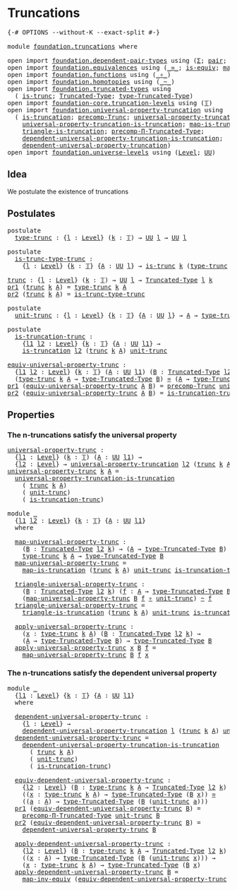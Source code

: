 # Truncations

<pre class="Agda"><a id="24" class="Symbol">{-#</a> <a id="28" class="Keyword">OPTIONS</a> <a id="36" class="Pragma">--without-K</a> <a id="48" class="Pragma">--exact-split</a> <a id="62" class="Symbol">#-}</a>

<a id="67" class="Keyword">module</a> <a id="74" href="foundation.truncations.html" class="Module">foundation.truncations</a> <a id="97" class="Keyword">where</a>

<a id="104" class="Keyword">open</a> <a id="109" class="Keyword">import</a> <a id="116" href="foundation.dependent-pair-types.html" class="Module">foundation.dependent-pair-types</a> <a id="148" class="Keyword">using</a> <a id="154" class="Symbol">(</a><a id="155" href="foundation-core.dependent-pair-types.html#502" class="Record">Σ</a><a id="156" class="Symbol">;</a> <a id="158" href="foundation-core.dependent-pair-types.html#575" class="InductiveConstructor">pair</a><a id="162" class="Symbol">;</a> <a id="164" href="foundation-core.dependent-pair-types.html#592" class="Field">pr1</a><a id="167" class="Symbol">;</a> <a id="169" href="foundation-core.dependent-pair-types.html#604" class="Field">pr2</a><a id="172" class="Symbol">)</a>
<a id="174" class="Keyword">open</a> <a id="179" class="Keyword">import</a> <a id="186" href="foundation.equivalences.html" class="Module">foundation.equivalences</a> <a id="210" class="Keyword">using</a> <a id="216" class="Symbol">(</a><a id="217" href="foundation-core.equivalences.html#1607" class="Function Operator">_≃_</a><a id="220" class="Symbol">;</a> <a id="222" href="foundation-core.equivalences.html#1542" class="Function">is-equiv</a><a id="230" class="Symbol">;</a> <a id="232" href="foundation-core.equivalences.html#5022" class="Function">map-inv-equiv</a><a id="245" class="Symbol">)</a>
<a id="247" class="Keyword">open</a> <a id="252" class="Keyword">import</a> <a id="259" href="foundation.functions.html" class="Module">foundation.functions</a> <a id="280" class="Keyword">using</a> <a id="286" class="Symbol">(</a><a id="287" href="foundation-core.functions.html#407" class="Function Operator">_∘_</a><a id="290" class="Symbol">)</a>
<a id="292" class="Keyword">open</a> <a id="297" class="Keyword">import</a> <a id="304" href="foundation.homotopies.html" class="Module">foundation.homotopies</a> <a id="326" class="Keyword">using</a> <a id="332" class="Symbol">(</a><a id="333" href="foundation-core.homotopies.html#467" class="Function Operator">_~_</a><a id="336" class="Symbol">)</a>
<a id="338" class="Keyword">open</a> <a id="343" class="Keyword">import</a> <a id="350" href="foundation.truncated-types.html" class="Module">foundation.truncated-types</a> <a id="377" class="Keyword">using</a>
  <a id="385" class="Symbol">(</a> <a id="387" href="foundation-core.truncated-types.html#1727" class="Function">is-trunc</a><a id="395" class="Symbol">;</a> <a id="397" href="foundation-core.truncated-types.html#1912" class="Function">Truncated-Type</a><a id="411" class="Symbol">;</a> <a id="413" href="foundation-core.truncated-types.html#2047" class="Function">type-Truncated-Type</a><a id="432" class="Symbol">)</a>
<a id="434" class="Keyword">open</a> <a id="439" class="Keyword">import</a> <a id="446" href="foundation-core.truncation-levels.html" class="Module">foundation-core.truncation-levels</a> <a id="480" class="Keyword">using</a> <a id="486" class="Symbol">(</a><a id="487" href="foundation-core.truncation-levels.html#382" class="Datatype">𝕋</a><a id="488" class="Symbol">)</a>
<a id="490" class="Keyword">open</a> <a id="495" class="Keyword">import</a> <a id="502" href="foundation.universal-property-truncation.html" class="Module">foundation.universal-property-truncation</a> <a id="543" class="Keyword">using</a>
  <a id="551" class="Symbol">(</a> <a id="553" href="foundation.universal-property-truncation.html#1996" class="Function">is-truncation</a><a id="566" class="Symbol">;</a> <a id="568" href="foundation.universal-property-truncation.html#1770" class="Function">precomp-Trunc</a><a id="581" class="Symbol">;</a> <a id="583" href="foundation.universal-property-truncation.html#2286" class="Function">universal-property-truncation</a><a id="612" class="Symbol">;</a>
    <a id="618" href="foundation.universal-property-truncation.html#4606" class="Function">universal-property-truncation-is-truncation</a><a id="661" class="Symbol">;</a> <a id="663" href="foundation.universal-property-truncation.html#4984" class="Function">map-is-truncation</a><a id="680" class="Symbol">;</a>
    <a id="686" href="foundation.universal-property-truncation.html#5257" class="Function">triangle-is-truncation</a><a id="708" class="Symbol">;</a> <a id="710" href="foundation.universal-property-truncation.html#2694" class="Function">precomp-Π-Truncated-Type</a><a id="734" class="Symbol">;</a>
    <a id="740" href="foundation.universal-property-truncation.html#5815" class="Function">dependent-universal-property-truncation-is-truncation</a><a id="793" class="Symbol">;</a>
    <a id="799" href="foundation.universal-property-truncation.html#2950" class="Function">dependent-universal-property-truncation</a><a id="838" class="Symbol">)</a>
<a id="840" class="Keyword">open</a> <a id="845" class="Keyword">import</a> <a id="852" href="foundation.universe-levels.html" class="Module">foundation.universe-levels</a> <a id="879" class="Keyword">using</a> <a id="885" class="Symbol">(</a><a id="886" href="Agda.Primitive.html#597" class="Postulate">Level</a><a id="891" class="Symbol">;</a> <a id="893" href="foundation-core.universe-levels.html#222" class="Primitive">UU</a><a id="895" class="Symbol">)</a>
</pre>
## Idea

We postulate the existence of truncations

## Postulates

<pre class="Agda"><a id="977" class="Keyword">postulate</a>
  <a id="type-trunc"></a><a id="989" href="foundation.truncations.html#989" class="Postulate">type-trunc</a> <a id="1000" class="Symbol">:</a> <a id="1002" class="Symbol">{</a><a id="1003" href="foundation.truncations.html#1003" class="Bound">l</a> <a id="1005" class="Symbol">:</a> <a id="1007" href="Agda.Primitive.html#597" class="Postulate">Level</a><a id="1012" class="Symbol">}</a> <a id="1014" class="Symbol">(</a><a id="1015" href="foundation.truncations.html#1015" class="Bound">k</a> <a id="1017" class="Symbol">:</a> <a id="1019" href="foundation-core.truncation-levels.html#382" class="Datatype">𝕋</a><a id="1020" class="Symbol">)</a> <a id="1022" class="Symbol">→</a> <a id="1024" href="foundation-core.universe-levels.html#222" class="Primitive">UU</a> <a id="1027" href="foundation.truncations.html#1003" class="Bound">l</a> <a id="1029" class="Symbol">→</a> <a id="1031" href="foundation-core.universe-levels.html#222" class="Primitive">UU</a> <a id="1034" href="foundation.truncations.html#1003" class="Bound">l</a>

<a id="1037" class="Keyword">postulate</a>
  <a id="is-trunc-type-trunc"></a><a id="1049" href="foundation.truncations.html#1049" class="Postulate">is-trunc-type-trunc</a> <a id="1069" class="Symbol">:</a>
    <a id="1075" class="Symbol">{</a><a id="1076" href="foundation.truncations.html#1076" class="Bound">l</a> <a id="1078" class="Symbol">:</a> <a id="1080" href="Agda.Primitive.html#597" class="Postulate">Level</a><a id="1085" class="Symbol">}</a> <a id="1087" class="Symbol">{</a><a id="1088" href="foundation.truncations.html#1088" class="Bound">k</a> <a id="1090" class="Symbol">:</a> <a id="1092" href="foundation-core.truncation-levels.html#382" class="Datatype">𝕋</a><a id="1093" class="Symbol">}</a> <a id="1095" class="Symbol">{</a><a id="1096" href="foundation.truncations.html#1096" class="Bound">A</a> <a id="1098" class="Symbol">:</a> <a id="1100" href="foundation-core.universe-levels.html#222" class="Primitive">UU</a> <a id="1103" href="foundation.truncations.html#1076" class="Bound">l</a><a id="1104" class="Symbol">}</a> <a id="1106" class="Symbol">→</a> <a id="1108" href="foundation-core.truncated-types.html#1727" class="Function">is-trunc</a> <a id="1117" href="foundation.truncations.html#1088" class="Bound">k</a> <a id="1119" class="Symbol">(</a><a id="1120" href="foundation.truncations.html#989" class="Postulate">type-trunc</a> <a id="1131" href="foundation.truncations.html#1088" class="Bound">k</a> <a id="1133" href="foundation.truncations.html#1096" class="Bound">A</a><a id="1134" class="Symbol">)</a>

<a id="trunc"></a><a id="1137" href="foundation.truncations.html#1137" class="Function">trunc</a> <a id="1143" class="Symbol">:</a> <a id="1145" class="Symbol">{</a><a id="1146" href="foundation.truncations.html#1146" class="Bound">l</a> <a id="1148" class="Symbol">:</a> <a id="1150" href="Agda.Primitive.html#597" class="Postulate">Level</a><a id="1155" class="Symbol">}</a> <a id="1157" class="Symbol">(</a><a id="1158" href="foundation.truncations.html#1158" class="Bound">k</a> <a id="1160" class="Symbol">:</a> <a id="1162" href="foundation-core.truncation-levels.html#382" class="Datatype">𝕋</a><a id="1163" class="Symbol">)</a> <a id="1165" class="Symbol">→</a> <a id="1167" href="foundation-core.universe-levels.html#222" class="Primitive">UU</a> <a id="1170" href="foundation.truncations.html#1146" class="Bound">l</a> <a id="1172" class="Symbol">→</a> <a id="1174" href="foundation-core.truncated-types.html#1912" class="Function">Truncated-Type</a> <a id="1189" href="foundation.truncations.html#1146" class="Bound">l</a> <a id="1191" href="foundation.truncations.html#1158" class="Bound">k</a>
<a id="1193" href="foundation-core.dependent-pair-types.html#592" class="Field">pr1</a> <a id="1197" class="Symbol">(</a><a id="1198" href="foundation.truncations.html#1137" class="Function">trunc</a> <a id="1204" href="foundation.truncations.html#1204" class="Bound">k</a> <a id="1206" href="foundation.truncations.html#1206" class="Bound">A</a><a id="1207" class="Symbol">)</a> <a id="1209" class="Symbol">=</a> <a id="1211" href="foundation.truncations.html#989" class="Postulate">type-trunc</a> <a id="1222" href="foundation.truncations.html#1204" class="Bound">k</a> <a id="1224" href="foundation.truncations.html#1206" class="Bound">A</a>
<a id="1226" href="foundation-core.dependent-pair-types.html#604" class="Field">pr2</a> <a id="1230" class="Symbol">(</a><a id="1231" href="foundation.truncations.html#1137" class="Function">trunc</a> <a id="1237" href="foundation.truncations.html#1237" class="Bound">k</a> <a id="1239" href="foundation.truncations.html#1239" class="Bound">A</a><a id="1240" class="Symbol">)</a> <a id="1242" class="Symbol">=</a> <a id="1244" href="foundation.truncations.html#1049" class="Postulate">is-trunc-type-trunc</a>

<a id="1265" class="Keyword">postulate</a>
  <a id="unit-trunc"></a><a id="1277" href="foundation.truncations.html#1277" class="Postulate">unit-trunc</a> <a id="1288" class="Symbol">:</a> <a id="1290" class="Symbol">{</a><a id="1291" href="foundation.truncations.html#1291" class="Bound">l</a> <a id="1293" class="Symbol">:</a> <a id="1295" href="Agda.Primitive.html#597" class="Postulate">Level</a><a id="1300" class="Symbol">}</a> <a id="1302" class="Symbol">{</a><a id="1303" href="foundation.truncations.html#1303" class="Bound">k</a> <a id="1305" class="Symbol">:</a> <a id="1307" href="foundation-core.truncation-levels.html#382" class="Datatype">𝕋</a><a id="1308" class="Symbol">}</a> <a id="1310" class="Symbol">{</a><a id="1311" href="foundation.truncations.html#1311" class="Bound">A</a> <a id="1313" class="Symbol">:</a> <a id="1315" href="foundation-core.universe-levels.html#222" class="Primitive">UU</a> <a id="1318" href="foundation.truncations.html#1291" class="Bound">l</a><a id="1319" class="Symbol">}</a> <a id="1321" class="Symbol">→</a> <a id="1323" href="foundation.truncations.html#1311" class="Bound">A</a> <a id="1325" class="Symbol">→</a> <a id="1327" href="foundation.truncations.html#989" class="Postulate">type-trunc</a> <a id="1338" href="foundation.truncations.html#1303" class="Bound">k</a> <a id="1340" href="foundation.truncations.html#1311" class="Bound">A</a>

<a id="1343" class="Keyword">postulate</a>
  <a id="is-truncation-trunc"></a><a id="1355" href="foundation.truncations.html#1355" class="Postulate">is-truncation-trunc</a> <a id="1375" class="Symbol">:</a>
    <a id="1381" class="Symbol">{</a><a id="1382" href="foundation.truncations.html#1382" class="Bound">l1</a> <a id="1385" href="foundation.truncations.html#1385" class="Bound">l2</a> <a id="1388" class="Symbol">:</a> <a id="1390" href="Agda.Primitive.html#597" class="Postulate">Level</a><a id="1395" class="Symbol">}</a> <a id="1397" class="Symbol">{</a><a id="1398" href="foundation.truncations.html#1398" class="Bound">k</a> <a id="1400" class="Symbol">:</a> <a id="1402" href="foundation-core.truncation-levels.html#382" class="Datatype">𝕋</a><a id="1403" class="Symbol">}</a> <a id="1405" class="Symbol">{</a><a id="1406" href="foundation.truncations.html#1406" class="Bound">A</a> <a id="1408" class="Symbol">:</a> <a id="1410" href="foundation-core.universe-levels.html#222" class="Primitive">UU</a> <a id="1413" href="foundation.truncations.html#1382" class="Bound">l1</a><a id="1415" class="Symbol">}</a> <a id="1417" class="Symbol">→</a>
    <a id="1423" href="foundation.universal-property-truncation.html#1996" class="Function">is-truncation</a> <a id="1437" href="foundation.truncations.html#1385" class="Bound">l2</a> <a id="1440" class="Symbol">(</a><a id="1441" href="foundation.truncations.html#1137" class="Function">trunc</a> <a id="1447" href="foundation.truncations.html#1398" class="Bound">k</a> <a id="1449" href="foundation.truncations.html#1406" class="Bound">A</a><a id="1450" class="Symbol">)</a> <a id="1452" href="foundation.truncations.html#1277" class="Postulate">unit-trunc</a>

<a id="equiv-universal-property-trunc"></a><a id="1464" href="foundation.truncations.html#1464" class="Function">equiv-universal-property-trunc</a> <a id="1495" class="Symbol">:</a>
  <a id="1499" class="Symbol">{</a><a id="1500" href="foundation.truncations.html#1500" class="Bound">l1</a> <a id="1503" href="foundation.truncations.html#1503" class="Bound">l2</a> <a id="1506" class="Symbol">:</a> <a id="1508" href="Agda.Primitive.html#597" class="Postulate">Level</a><a id="1513" class="Symbol">}</a> <a id="1515" class="Symbol">{</a><a id="1516" href="foundation.truncations.html#1516" class="Bound">k</a> <a id="1518" class="Symbol">:</a> <a id="1520" href="foundation-core.truncation-levels.html#382" class="Datatype">𝕋</a><a id="1521" class="Symbol">}</a> <a id="1523" class="Symbol">(</a><a id="1524" href="foundation.truncations.html#1524" class="Bound">A</a> <a id="1526" class="Symbol">:</a> <a id="1528" href="foundation-core.universe-levels.html#222" class="Primitive">UU</a> <a id="1531" href="foundation.truncations.html#1500" class="Bound">l1</a><a id="1533" class="Symbol">)</a> <a id="1535" class="Symbol">(</a><a id="1536" href="foundation.truncations.html#1536" class="Bound">B</a> <a id="1538" class="Symbol">:</a> <a id="1540" href="foundation-core.truncated-types.html#1912" class="Function">Truncated-Type</a> <a id="1555" href="foundation.truncations.html#1503" class="Bound">l2</a> <a id="1558" href="foundation.truncations.html#1516" class="Bound">k</a><a id="1559" class="Symbol">)</a> <a id="1561" class="Symbol">→</a>
  <a id="1565" class="Symbol">(</a><a id="1566" href="foundation.truncations.html#989" class="Postulate">type-trunc</a> <a id="1577" href="foundation.truncations.html#1516" class="Bound">k</a> <a id="1579" href="foundation.truncations.html#1524" class="Bound">A</a> <a id="1581" class="Symbol">→</a> <a id="1583" href="foundation-core.truncated-types.html#2047" class="Function">type-Truncated-Type</a> <a id="1603" href="foundation.truncations.html#1536" class="Bound">B</a><a id="1604" class="Symbol">)</a> <a id="1606" href="foundation-core.equivalences.html#1607" class="Function Operator">≃</a> <a id="1608" class="Symbol">(</a><a id="1609" href="foundation.truncations.html#1524" class="Bound">A</a> <a id="1611" class="Symbol">→</a> <a id="1613" href="foundation-core.truncated-types.html#2047" class="Function">type-Truncated-Type</a> <a id="1633" href="foundation.truncations.html#1536" class="Bound">B</a><a id="1634" class="Symbol">)</a>
<a id="1636" href="foundation-core.dependent-pair-types.html#592" class="Field">pr1</a> <a id="1640" class="Symbol">(</a><a id="1641" href="foundation.truncations.html#1464" class="Function">equiv-universal-property-trunc</a> <a id="1672" href="foundation.truncations.html#1672" class="Bound">A</a> <a id="1674" href="foundation.truncations.html#1674" class="Bound">B</a><a id="1675" class="Symbol">)</a> <a id="1677" class="Symbol">=</a> <a id="1679" href="foundation.universal-property-truncation.html#1770" class="Function">precomp-Trunc</a> <a id="1693" href="foundation.truncations.html#1277" class="Postulate">unit-trunc</a> <a id="1704" href="foundation.truncations.html#1674" class="Bound">B</a>
<a id="1706" href="foundation-core.dependent-pair-types.html#604" class="Field">pr2</a> <a id="1710" class="Symbol">(</a><a id="1711" href="foundation.truncations.html#1464" class="Function">equiv-universal-property-trunc</a> <a id="1742" href="foundation.truncations.html#1742" class="Bound">A</a> <a id="1744" href="foundation.truncations.html#1744" class="Bound">B</a><a id="1745" class="Symbol">)</a> <a id="1747" class="Symbol">=</a> <a id="1749" href="foundation.truncations.html#1355" class="Postulate">is-truncation-trunc</a> <a id="1769" href="foundation.truncations.html#1744" class="Bound">B</a>
</pre>
## Properties

### The n-truncations satisfy the universal property

<pre class="Agda"><a id="universal-property-trunc"></a><a id="1853" href="foundation.truncations.html#1853" class="Function">universal-property-trunc</a> <a id="1878" class="Symbol">:</a>
  <a id="1882" class="Symbol">{</a><a id="1883" href="foundation.truncations.html#1883" class="Bound">l1</a> <a id="1886" class="Symbol">:</a> <a id="1888" href="Agda.Primitive.html#597" class="Postulate">Level</a><a id="1893" class="Symbol">}</a> <a id="1895" class="Symbol">(</a><a id="1896" href="foundation.truncations.html#1896" class="Bound">k</a> <a id="1898" class="Symbol">:</a> <a id="1900" href="foundation-core.truncation-levels.html#382" class="Datatype">𝕋</a><a id="1901" class="Symbol">)</a> <a id="1903" class="Symbol">(</a><a id="1904" href="foundation.truncations.html#1904" class="Bound">A</a> <a id="1906" class="Symbol">:</a> <a id="1908" href="foundation-core.universe-levels.html#222" class="Primitive">UU</a> <a id="1911" href="foundation.truncations.html#1883" class="Bound">l1</a><a id="1913" class="Symbol">)</a> <a id="1915" class="Symbol">→</a>
  <a id="1919" class="Symbol">{</a><a id="1920" href="foundation.truncations.html#1920" class="Bound">l2</a> <a id="1923" class="Symbol">:</a> <a id="1925" href="Agda.Primitive.html#597" class="Postulate">Level</a><a id="1930" class="Symbol">}</a> <a id="1932" class="Symbol">→</a> <a id="1934" href="foundation.universal-property-truncation.html#2286" class="Function">universal-property-truncation</a> <a id="1964" href="foundation.truncations.html#1920" class="Bound">l2</a> <a id="1967" class="Symbol">(</a><a id="1968" href="foundation.truncations.html#1137" class="Function">trunc</a> <a id="1974" href="foundation.truncations.html#1896" class="Bound">k</a> <a id="1976" href="foundation.truncations.html#1904" class="Bound">A</a><a id="1977" class="Symbol">)</a> <a id="1979" href="foundation.truncations.html#1277" class="Postulate">unit-trunc</a>
<a id="1990" href="foundation.truncations.html#1853" class="Function">universal-property-trunc</a> <a id="2015" href="foundation.truncations.html#2015" class="Bound">k</a> <a id="2017" href="foundation.truncations.html#2017" class="Bound">A</a> <a id="2019" class="Symbol">=</a>
  <a id="2023" href="foundation.universal-property-truncation.html#4606" class="Function">universal-property-truncation-is-truncation</a>
    <a id="2071" class="Symbol">(</a> <a id="2073" href="foundation.truncations.html#1137" class="Function">trunc</a> <a id="2079" href="foundation.truncations.html#2015" class="Bound">k</a> <a id="2081" href="foundation.truncations.html#2017" class="Bound">A</a><a id="2082" class="Symbol">)</a>
    <a id="2088" class="Symbol">(</a> <a id="2090" href="foundation.truncations.html#1277" class="Postulate">unit-trunc</a><a id="2100" class="Symbol">)</a>
    <a id="2106" class="Symbol">(</a> <a id="2108" href="foundation.truncations.html#1355" class="Postulate">is-truncation-trunc</a><a id="2127" class="Symbol">)</a>

<a id="2130" class="Keyword">module</a> <a id="2137" href="foundation.truncations.html#2137" class="Module">_</a>
  <a id="2141" class="Symbol">{</a><a id="2142" href="foundation.truncations.html#2142" class="Bound">l1</a> <a id="2145" href="foundation.truncations.html#2145" class="Bound">l2</a> <a id="2148" class="Symbol">:</a> <a id="2150" href="Agda.Primitive.html#597" class="Postulate">Level</a><a id="2155" class="Symbol">}</a> <a id="2157" class="Symbol">{</a><a id="2158" href="foundation.truncations.html#2158" class="Bound">k</a> <a id="2160" class="Symbol">:</a> <a id="2162" href="foundation-core.truncation-levels.html#382" class="Datatype">𝕋</a><a id="2163" class="Symbol">}</a> <a id="2165" class="Symbol">{</a><a id="2166" href="foundation.truncations.html#2166" class="Bound">A</a> <a id="2168" class="Symbol">:</a> <a id="2170" href="foundation-core.universe-levels.html#222" class="Primitive">UU</a> <a id="2173" href="foundation.truncations.html#2142" class="Bound">l1</a><a id="2175" class="Symbol">}</a>
  <a id="2179" class="Keyword">where</a>
  
  <a id="2190" href="foundation.truncations.html#2190" class="Function">map-universal-property-trunc</a> <a id="2219" class="Symbol">:</a>
    <a id="2225" class="Symbol">(</a><a id="2226" href="foundation.truncations.html#2226" class="Bound">B</a> <a id="2228" class="Symbol">:</a> <a id="2230" href="foundation-core.truncated-types.html#1912" class="Function">Truncated-Type</a> <a id="2245" href="foundation.truncations.html#2145" class="Bound">l2</a> <a id="2248" href="foundation.truncations.html#2158" class="Bound">k</a><a id="2249" class="Symbol">)</a> <a id="2251" class="Symbol">→</a> <a id="2253" class="Symbol">(</a><a id="2254" href="foundation.truncations.html#2166" class="Bound">A</a> <a id="2256" class="Symbol">→</a> <a id="2258" href="foundation-core.truncated-types.html#2047" class="Function">type-Truncated-Type</a> <a id="2278" href="foundation.truncations.html#2226" class="Bound">B</a><a id="2279" class="Symbol">)</a> <a id="2281" class="Symbol">→</a>
    <a id="2287" href="foundation.truncations.html#989" class="Postulate">type-trunc</a> <a id="2298" href="foundation.truncations.html#2158" class="Bound">k</a> <a id="2300" href="foundation.truncations.html#2166" class="Bound">A</a> <a id="2302" class="Symbol">→</a> <a id="2304" href="foundation-core.truncated-types.html#2047" class="Function">type-Truncated-Type</a> <a id="2324" href="foundation.truncations.html#2226" class="Bound">B</a>
  <a id="2328" href="foundation.truncations.html#2190" class="Function">map-universal-property-trunc</a> <a id="2357" class="Symbol">=</a>
    <a id="2363" href="foundation.universal-property-truncation.html#4984" class="Function">map-is-truncation</a> <a id="2381" class="Symbol">(</a><a id="2382" href="foundation.truncations.html#1137" class="Function">trunc</a> <a id="2388" href="foundation.truncations.html#2158" class="Bound">k</a> <a id="2390" href="foundation.truncations.html#2166" class="Bound">A</a><a id="2391" class="Symbol">)</a> <a id="2393" href="foundation.truncations.html#1277" class="Postulate">unit-trunc</a> <a id="2404" href="foundation.truncations.html#1355" class="Postulate">is-truncation-trunc</a>

  <a id="2427" href="foundation.truncations.html#2427" class="Function">triangle-universal-property-trunc</a> <a id="2461" class="Symbol">:</a>
    <a id="2467" class="Symbol">(</a><a id="2468" href="foundation.truncations.html#2468" class="Bound">B</a> <a id="2470" class="Symbol">:</a> <a id="2472" href="foundation-core.truncated-types.html#1912" class="Function">Truncated-Type</a> <a id="2487" href="foundation.truncations.html#2145" class="Bound">l2</a> <a id="2490" href="foundation.truncations.html#2158" class="Bound">k</a><a id="2491" class="Symbol">)</a> <a id="2493" class="Symbol">(</a><a id="2494" href="foundation.truncations.html#2494" class="Bound">f</a> <a id="2496" class="Symbol">:</a> <a id="2498" href="foundation.truncations.html#2166" class="Bound">A</a> <a id="2500" class="Symbol">→</a> <a id="2502" href="foundation-core.truncated-types.html#2047" class="Function">type-Truncated-Type</a> <a id="2522" href="foundation.truncations.html#2468" class="Bound">B</a><a id="2523" class="Symbol">)</a> <a id="2525" class="Symbol">→</a>
    <a id="2531" class="Symbol">(</a><a id="2532" href="foundation.truncations.html#2190" class="Function">map-universal-property-trunc</a> <a id="2561" href="foundation.truncations.html#2468" class="Bound">B</a> <a id="2563" href="foundation.truncations.html#2494" class="Bound">f</a> <a id="2565" href="foundation-core.functions.html#407" class="Function Operator">∘</a> <a id="2567" href="foundation.truncations.html#1277" class="Postulate">unit-trunc</a><a id="2577" class="Symbol">)</a> <a id="2579" href="foundation-core.homotopies.html#467" class="Function Operator">~</a> <a id="2581" href="foundation.truncations.html#2494" class="Bound">f</a>
  <a id="2585" href="foundation.truncations.html#2427" class="Function">triangle-universal-property-trunc</a> <a id="2619" class="Symbol">=</a>
    <a id="2625" href="foundation.universal-property-truncation.html#5257" class="Function">triangle-is-truncation</a> <a id="2648" class="Symbol">(</a><a id="2649" href="foundation.truncations.html#1137" class="Function">trunc</a> <a id="2655" href="foundation.truncations.html#2158" class="Bound">k</a> <a id="2657" href="foundation.truncations.html#2166" class="Bound">A</a><a id="2658" class="Symbol">)</a> <a id="2660" href="foundation.truncations.html#1277" class="Postulate">unit-trunc</a> <a id="2671" href="foundation.truncations.html#1355" class="Postulate">is-truncation-trunc</a>

  <a id="2694" href="foundation.truncations.html#2694" class="Function">apply-universal-property-trunc</a> <a id="2725" class="Symbol">:</a>
    <a id="2731" class="Symbol">(</a><a id="2732" href="foundation.truncations.html#2732" class="Bound">x</a> <a id="2734" class="Symbol">:</a> <a id="2736" href="foundation.truncations.html#989" class="Postulate">type-trunc</a> <a id="2747" href="foundation.truncations.html#2158" class="Bound">k</a> <a id="2749" href="foundation.truncations.html#2166" class="Bound">A</a><a id="2750" class="Symbol">)</a> <a id="2752" class="Symbol">(</a><a id="2753" href="foundation.truncations.html#2753" class="Bound">B</a> <a id="2755" class="Symbol">:</a> <a id="2757" href="foundation-core.truncated-types.html#1912" class="Function">Truncated-Type</a> <a id="2772" href="foundation.truncations.html#2145" class="Bound">l2</a> <a id="2775" href="foundation.truncations.html#2158" class="Bound">k</a><a id="2776" class="Symbol">)</a> <a id="2778" class="Symbol">→</a>
    <a id="2784" class="Symbol">(</a><a id="2785" href="foundation.truncations.html#2166" class="Bound">A</a> <a id="2787" class="Symbol">→</a> <a id="2789" href="foundation-core.truncated-types.html#2047" class="Function">type-Truncated-Type</a> <a id="2809" href="foundation.truncations.html#2753" class="Bound">B</a><a id="2810" class="Symbol">)</a> <a id="2812" class="Symbol">→</a> <a id="2814" href="foundation-core.truncated-types.html#2047" class="Function">type-Truncated-Type</a> <a id="2834" href="foundation.truncations.html#2753" class="Bound">B</a>
  <a id="2838" href="foundation.truncations.html#2694" class="Function">apply-universal-property-trunc</a> <a id="2869" href="foundation.truncations.html#2869" class="Bound">x</a> <a id="2871" href="foundation.truncations.html#2871" class="Bound">B</a> <a id="2873" href="foundation.truncations.html#2873" class="Bound">f</a> <a id="2875" class="Symbol">=</a>
    <a id="2881" href="foundation.truncations.html#2190" class="Function">map-universal-property-trunc</a> <a id="2910" href="foundation.truncations.html#2871" class="Bound">B</a> <a id="2912" href="foundation.truncations.html#2873" class="Bound">f</a> <a id="2914" href="foundation.truncations.html#2869" class="Bound">x</a>
</pre>
### The n-truncations satisfy the dependent universal property

<pre class="Agda"><a id="2993" class="Keyword">module</a> <a id="3000" href="foundation.truncations.html#3000" class="Module">_</a>
  <a id="3004" class="Symbol">{</a><a id="3005" href="foundation.truncations.html#3005" class="Bound">l1</a> <a id="3008" class="Symbol">:</a> <a id="3010" href="Agda.Primitive.html#597" class="Postulate">Level</a><a id="3015" class="Symbol">}</a> <a id="3017" class="Symbol">{</a><a id="3018" href="foundation.truncations.html#3018" class="Bound">k</a> <a id="3020" class="Symbol">:</a> <a id="3022" href="foundation-core.truncation-levels.html#382" class="Datatype">𝕋</a><a id="3023" class="Symbol">}</a> <a id="3025" class="Symbol">{</a><a id="3026" href="foundation.truncations.html#3026" class="Bound">A</a> <a id="3028" class="Symbol">:</a> <a id="3030" href="foundation-core.universe-levels.html#222" class="Primitive">UU</a> <a id="3033" href="foundation.truncations.html#3005" class="Bound">l1</a><a id="3035" class="Symbol">}</a>
  <a id="3039" class="Keyword">where</a>

  <a id="3048" href="foundation.truncations.html#3048" class="Function">dependent-universal-property-trunc</a> <a id="3083" class="Symbol">:</a>
    <a id="3089" class="Symbol">{</a><a id="3090" href="foundation.truncations.html#3090" class="Bound">l</a> <a id="3092" class="Symbol">:</a> <a id="3094" href="Agda.Primitive.html#597" class="Postulate">Level</a><a id="3099" class="Symbol">}</a> <a id="3101" class="Symbol">→</a>
    <a id="3107" href="foundation.universal-property-truncation.html#2950" class="Function">dependent-universal-property-truncation</a> <a id="3147" href="foundation.truncations.html#3090" class="Bound">l</a> <a id="3149" class="Symbol">(</a><a id="3150" href="foundation.truncations.html#1137" class="Function">trunc</a> <a id="3156" href="foundation.truncations.html#3018" class="Bound">k</a> <a id="3158" href="foundation.truncations.html#3026" class="Bound">A</a><a id="3159" class="Symbol">)</a> <a id="3161" href="foundation.truncations.html#1277" class="Postulate">unit-trunc</a>
  <a id="3174" href="foundation.truncations.html#3048" class="Function">dependent-universal-property-trunc</a> <a id="3209" class="Symbol">=</a>
    <a id="3215" href="foundation.universal-property-truncation.html#5815" class="Function">dependent-universal-property-truncation-is-truncation</a>
      <a id="3275" class="Symbol">(</a> <a id="3277" href="foundation.truncations.html#1137" class="Function">trunc</a> <a id="3283" href="foundation.truncations.html#3018" class="Bound">k</a> <a id="3285" href="foundation.truncations.html#3026" class="Bound">A</a><a id="3286" class="Symbol">)</a>
      <a id="3294" class="Symbol">(</a> <a id="3296" href="foundation.truncations.html#1277" class="Postulate">unit-trunc</a><a id="3306" class="Symbol">)</a>
      <a id="3314" class="Symbol">(</a> <a id="3316" href="foundation.truncations.html#1355" class="Postulate">is-truncation-trunc</a><a id="3335" class="Symbol">)</a>

  <a id="3340" href="foundation.truncations.html#3340" class="Function">equiv-dependent-universal-property-trunc</a> <a id="3381" class="Symbol">:</a>
    <a id="3387" class="Symbol">{</a><a id="3388" href="foundation.truncations.html#3388" class="Bound">l2</a> <a id="3391" class="Symbol">:</a> <a id="3393" href="Agda.Primitive.html#597" class="Postulate">Level</a><a id="3398" class="Symbol">}</a> <a id="3400" class="Symbol">(</a><a id="3401" href="foundation.truncations.html#3401" class="Bound">B</a> <a id="3403" class="Symbol">:</a> <a id="3405" href="foundation.truncations.html#989" class="Postulate">type-trunc</a> <a id="3416" href="foundation.truncations.html#3018" class="Bound">k</a> <a id="3418" href="foundation.truncations.html#3026" class="Bound">A</a> <a id="3420" class="Symbol">→</a> <a id="3422" href="foundation-core.truncated-types.html#1912" class="Function">Truncated-Type</a> <a id="3437" href="foundation.truncations.html#3388" class="Bound">l2</a> <a id="3440" href="foundation.truncations.html#3018" class="Bound">k</a><a id="3441" class="Symbol">)</a> <a id="3443" class="Symbol">→</a>
    <a id="3449" class="Symbol">((</a><a id="3451" href="foundation.truncations.html#3451" class="Bound">x</a> <a id="3453" class="Symbol">:</a> <a id="3455" href="foundation.truncations.html#989" class="Postulate">type-trunc</a> <a id="3466" href="foundation.truncations.html#3018" class="Bound">k</a> <a id="3468" href="foundation.truncations.html#3026" class="Bound">A</a><a id="3469" class="Symbol">)</a> <a id="3471" class="Symbol">→</a> <a id="3473" href="foundation-core.truncated-types.html#2047" class="Function">type-Truncated-Type</a> <a id="3493" class="Symbol">(</a><a id="3494" href="foundation.truncations.html#3401" class="Bound">B</a> <a id="3496" href="foundation.truncations.html#3451" class="Bound">x</a><a id="3497" class="Symbol">))</a> <a id="3500" href="foundation-core.equivalences.html#1607" class="Function Operator">≃</a>
    <a id="3506" class="Symbol">((</a><a id="3508" href="foundation.truncations.html#3508" class="Bound">a</a> <a id="3510" class="Symbol">:</a> <a id="3512" href="foundation.truncations.html#3026" class="Bound">A</a><a id="3513" class="Symbol">)</a> <a id="3515" class="Symbol">→</a> <a id="3517" href="foundation-core.truncated-types.html#2047" class="Function">type-Truncated-Type</a> <a id="3537" class="Symbol">(</a><a id="3538" href="foundation.truncations.html#3401" class="Bound">B</a> <a id="3540" class="Symbol">(</a><a id="3541" href="foundation.truncations.html#1277" class="Postulate">unit-trunc</a> <a id="3552" href="foundation.truncations.html#3508" class="Bound">a</a><a id="3553" class="Symbol">)))</a>
  <a id="3559" href="foundation-core.dependent-pair-types.html#592" class="Field">pr1</a> <a id="3563" class="Symbol">(</a><a id="3564" href="foundation.truncations.html#3340" class="Function">equiv-dependent-universal-property-trunc</a> <a id="3605" href="foundation.truncations.html#3605" class="Bound">B</a><a id="3606" class="Symbol">)</a> <a id="3608" class="Symbol">=</a>
    <a id="3614" href="foundation.universal-property-truncation.html#2694" class="Function">precomp-Π-Truncated-Type</a> <a id="3639" href="foundation.truncations.html#1277" class="Postulate">unit-trunc</a> <a id="3650" href="foundation.truncations.html#3605" class="Bound">B</a>
  <a id="3654" href="foundation-core.dependent-pair-types.html#604" class="Field">pr2</a> <a id="3658" class="Symbol">(</a><a id="3659" href="foundation.truncations.html#3340" class="Function">equiv-dependent-universal-property-trunc</a> <a id="3700" href="foundation.truncations.html#3700" class="Bound">B</a><a id="3701" class="Symbol">)</a> <a id="3703" class="Symbol">=</a>
    <a id="3709" href="foundation.truncations.html#3048" class="Function">dependent-universal-property-trunc</a> <a id="3744" href="foundation.truncations.html#3700" class="Bound">B</a>

  <a id="3749" href="foundation.truncations.html#3749" class="Function">apply-dependent-universal-property-trunc</a> <a id="3790" class="Symbol">:</a>
    <a id="3796" class="Symbol">{</a><a id="3797" href="foundation.truncations.html#3797" class="Bound">l2</a> <a id="3800" class="Symbol">:</a> <a id="3802" href="Agda.Primitive.html#597" class="Postulate">Level</a><a id="3807" class="Symbol">}</a> <a id="3809" class="Symbol">(</a><a id="3810" href="foundation.truncations.html#3810" class="Bound">B</a> <a id="3812" class="Symbol">:</a> <a id="3814" href="foundation.truncations.html#989" class="Postulate">type-trunc</a> <a id="3825" href="foundation.truncations.html#3018" class="Bound">k</a> <a id="3827" href="foundation.truncations.html#3026" class="Bound">A</a> <a id="3829" class="Symbol">→</a> <a id="3831" href="foundation-core.truncated-types.html#1912" class="Function">Truncated-Type</a> <a id="3846" href="foundation.truncations.html#3797" class="Bound">l2</a> <a id="3849" href="foundation.truncations.html#3018" class="Bound">k</a><a id="3850" class="Symbol">)</a> <a id="3852" class="Symbol">→</a>
    <a id="3858" class="Symbol">((</a><a id="3860" href="foundation.truncations.html#3860" class="Bound">x</a> <a id="3862" class="Symbol">:</a> <a id="3864" href="foundation.truncations.html#3026" class="Bound">A</a><a id="3865" class="Symbol">)</a> <a id="3867" class="Symbol">→</a> <a id="3869" href="foundation-core.truncated-types.html#2047" class="Function">type-Truncated-Type</a> <a id="3889" class="Symbol">(</a><a id="3890" href="foundation.truncations.html#3810" class="Bound">B</a> <a id="3892" class="Symbol">(</a><a id="3893" href="foundation.truncations.html#1277" class="Postulate">unit-trunc</a> <a id="3904" href="foundation.truncations.html#3860" class="Bound">x</a><a id="3905" class="Symbol">)))</a> <a id="3909" class="Symbol">→</a>
    <a id="3915" class="Symbol">(</a><a id="3916" href="foundation.truncations.html#3916" class="Bound">x</a> <a id="3918" class="Symbol">:</a> <a id="3920" href="foundation.truncations.html#989" class="Postulate">type-trunc</a> <a id="3931" href="foundation.truncations.html#3018" class="Bound">k</a> <a id="3933" href="foundation.truncations.html#3026" class="Bound">A</a><a id="3934" class="Symbol">)</a> <a id="3936" class="Symbol">→</a> <a id="3938" href="foundation-core.truncated-types.html#2047" class="Function">type-Truncated-Type</a> <a id="3958" class="Symbol">(</a><a id="3959" href="foundation.truncations.html#3810" class="Bound">B</a> <a id="3961" href="foundation.truncations.html#3916" class="Bound">x</a><a id="3962" class="Symbol">)</a>
  <a id="3966" href="foundation.truncations.html#3749" class="Function">apply-dependent-universal-property-trunc</a> <a id="4007" href="foundation.truncations.html#4007" class="Bound">B</a> <a id="4009" class="Symbol">=</a>
    <a id="4015" href="foundation-core.equivalences.html#5022" class="Function">map-inv-equiv</a> <a id="4029" class="Symbol">(</a><a id="4030" href="foundation.truncations.html#3340" class="Function">equiv-dependent-universal-property-trunc</a> <a id="4071" href="foundation.truncations.html#4007" class="Bound">B</a><a id="4072" class="Symbol">)</a>
</pre>